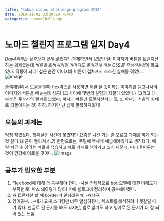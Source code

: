 ```yaml
---
title: "Kokoa clone, challenge program 일지2"
date: 2019-11-02 03:30:28 -0400
categories: nomadChallenge
---
```


# 노마드 챌린지 프로그램 일지 Day4
*Day4과제는 생각보다 쉽게 풀었다?*
-과제하면서 있었던 일:
이미지와 버튼을 트랜지션 하는 과제였는데 *버튼을 호버시키면 이미지도 돌아가게 하는 CSS를 작성하는것*이 목표였다.
작동이 되네! 싶은 순간 이미지와 버튼이 겹쳐져서 소소한 실패를 겪었다.
![image](https://user-images.githubusercontent.com/46172219/68067399-8e39a480-fd89-11e9-9fa3-534599eb33ca.png)

슬랙채널에서 도움을 받아 flex박스를 사용하면 해결 될 것이라는 이야기를 듣고나서야 이미지와 버튼을 떼놓는데 성공!
(그 사이에 몇번의 실험과 좌절이 있었다.)
(그리고 대부분은 두가지의 결과를 보였다, 하나는 버튼만 트랜지션되는 것, 또 하나는 처음의 상태로 되돌아가는 것)
하하. 하지만 난 쉽게 굴복하지않지!

## 오늘의 과제는
엄청 재밌었다. 첫째날은 시간에 쫓겼지만 요즘은 시간 가는 줄 모르고 과제를 하게 되는 것 같다.(퇴근이 빨라져서..?)
한편으로는, 주말에 빡세게 예습해야겠다고 생각했다.
매일 퇴근 후 강의는 빠르게 복습하고 바로 과제로 넘어가고 있기 때문에, 미리 들어두는 것이 건강에 이로울 것이다.
![image](https://user-images.githubusercontent.com/46172219/68067491-8cbcac00-fd8a-11e9-986e-f1771c1b4a0b.png"이글이글화이팅")

## 공부가 필요한 부분
1. Flex boxd에 대해 더 공부해야 한다.
 -사실 전체적으로 box 모델에 대한 이해도가 부족한 듯. 박스 왜이렇게 많아! 후에 블로그에 정리하며 공부해야겠다.
 2. 왜 트랜지션 할 때 border가 안생겼을까.
 -왜냐구.
 3. 영어공부...
 -내가 요새 스피킹만 너무 열심히했나, 텍스트를 해석하려니 헷갈릴 때가 많다.
 한글로 된 문서를 봐도 되지만, 별로 없기도 하고 영어로 된 문서가 더 잘 되어 있는 느낌.

